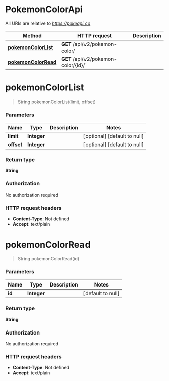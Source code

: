 # PokemonColorApi

All URIs are relative to *https://pokeapi.co*

| Method | HTTP request | Description |
|------------- | ------------- | -------------|
| [**pokemonColorList**](PokemonColorApi.md#pokemonColorList) | **GET** /api/v2/pokemon-color/ |  |
| [**pokemonColorRead**](PokemonColorApi.md#pokemonColorRead) | **GET** /api/v2/pokemon-color/{id}/ |  |


<a name="pokemonColorList"></a>
# **pokemonColorList**
> String pokemonColorList(limit, offset)



### Parameters

|Name | Type | Description  | Notes |
|------------- | ------------- | ------------- | -------------|
| **limit** | **Integer**|  | [optional] [default to null] |
| **offset** | **Integer**|  | [optional] [default to null] |

### Return type

**String**

### Authorization

No authorization required

### HTTP request headers

- **Content-Type**: Not defined
- **Accept**: text/plain

<a name="pokemonColorRead"></a>
# **pokemonColorRead**
> String pokemonColorRead(id)



### Parameters

|Name | Type | Description  | Notes |
|------------- | ------------- | ------------- | -------------|
| **id** | **Integer**|  | [default to null] |

### Return type

**String**

### Authorization

No authorization required

### HTTP request headers

- **Content-Type**: Not defined
- **Accept**: text/plain

